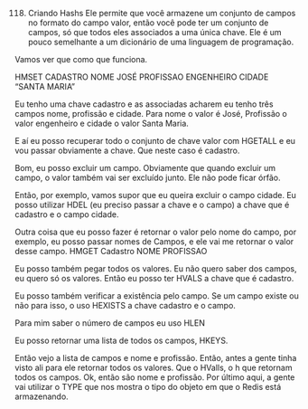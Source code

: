 118. Criando Hashs
Ele permite que você armazene um conjunto de campos no formato do campo valor, então você pode ter um conjunto de campos, só que todos eles associados a uma única chave. Ele é um pouco semelhante a um dicionário de uma linguagem de programação.

Vamos ver que como que funciona.

HMSET CADASTRO NOME JOSÉ PROFISSAO ENGENHEIRO CIDADE “SANTA MARIA”

Eu tenho uma chave cadastro e as associadas acharem eu tenho três campos nome, profissão e cidade. 
Para nome o valor é José, Profissão o valor engenheiro e cidade o valor Santa Maria.

E aí eu posso recuperar todo o conjunto de chave valor com HGETALL e eu vou passar obviamente a chave. Que neste caso é cadastro.

Bom, eu posso excluir um campo. Obviamente que quando excluir um campo, o valor também vai ser excluído junto. Ele não pode ficar órfão.

Então, por exemplo, vamos supor que eu queira excluir o campo cidade.
Eu posso utilizar HDEL (eu preciso passar a chave e o campo) a chave que é cadastro e o campo cidade.


Outra coisa que eu posso fazer é retornar o valor pelo nome do campo, por exemplo, eu posso passar nomes de Campos, e ele vai me retornar o valor desse campo.
HMGET Cadastro NOME PROFISSAO

Eu posso também pegar todos os valores. Eu não quero saber dos campos, eu quero só os valores. Então eu posso ter HVALS a chave que é cadastro.

Eu posso também verificar a existência pelo campo. Se um campo existe ou não para isso, o uso HEXISTS a chave cadastro e o campo.

Para mim saber o número de campos eu uso HLEN

Eu posso retornar uma lista de todos os campos, HKEYS.

Então vejo a lista de campos e nome e profissão.
Então, antes a gente tinha visto ali para ele retornar todos os valores.
Que o HValls, o h que retornam todos os campos.
Ok, então são nome e profissão.
Por último aqui, a gente vai utilizar o TYPE que nos mostra o tipo do objeto em que o Redis está armazenando.
